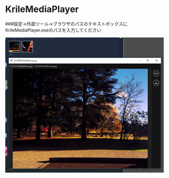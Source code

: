 # KrileMediaPlayer
###設定→外部ツール→ブラウザのパスのテキストボックスにKrileMediaPlayer.exeのパスを入力してください
<p align="center">
  <img src ="/ebwGGbh.png" />
</p>

